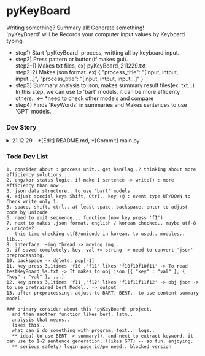 # pyKeyBoard
Writing something? Summary all! Generate something!<br>
'pyKeyBoard' will be Records your computer input values by Keyboard typing.<br>

- step1) Start 'pyKeyBoard' process, writting all by keyboard input.
- step2) Press pattern or button(if makes gui).<br>
  step2-1) Makes txt files, ex) pyKeyBoard_211229.txt<br> 
  step2-2) Makes json format. ex) { "process_title": "[input, intput, input...]", "process_title": "[input, intput, input...]" }
- step3) Summary analysis to json, makes summary result files(ex. txt...)<br>
  In this step, we can use to 'bart' models. it can be more efficenty others.. <-- *need to check other models and compare
- step4) Finds 'KeyWords' in summaries and Makes sentences to use 'GPT' models.<br>
    
### Dev Story
<details markdown="1">
<summary>21.12.29 - *[Edit] README.md, *[Commit] main.py</summary>
- First commit in this project. maybe next times, bug fixed and dev somethings.

    fixed)
    - if i get to know about focus programs, i need to know about korean/english program status.. return
</details>

### Todo Dev List
    1. consider about : process unit.. get hanFlag..? thinking about more efficiency solutions....
    2. eng/kor status logic. if make 1 sentence -> write() : more efficiency than now..
    3. json data structure.. to use 'bart' models
    4. adjust special keys Shift, Ctrl.. key +@ : event type UP/DOWN to Check write only 1.
    5. space, shift, ctrl.. at least space, backspace, enter to adjust code by unicode
    6. need to exit sequence... function (now key press 'f1')
    7. next to makes .json format. english / korean checked.. maybe utf-8 > unicode? 
       this time checking utf8/unicode in korean. to used.. modules.. lib...
    8. interface. ~ing thread -> moving img..
    9. if saved completely, key, val += string -> need to convert 'json' preprocessing.
    10. backspace -> delete, pop[-1]
    11. key press 3,1times 'f10','f11' likes 'f10f10f10f11' -> To read testKeyBoard_%s.txt -> It makes to obj json [{ "key" : "val" }, { "key" : "val" }, ...]
    12. key press 3,1times 'f11','f12' likes 'f11f11f11f12' -> obj json -> to use pretrained bert Model.. -> output
    13. after preprocessing, adjust to BART, BERT.. to use content summary model

    ### orinary consider about this 'pyKeyBoard' project.
      and then another function likes bert, lstm..
      analysis that means.. 
      likes this..
      what can i do something with program, text... logs..
      ** idea) to use BERT -> summary(), and next to extract keyword, it can use to 1~2 sentence generation. (likes GPT) -- so fun, enjoying.
      ** serious safety) login page id/pw need.. blocked version
    
    

     

   

      

     